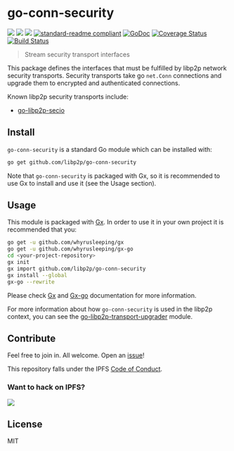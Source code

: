 # go-conn-security

[![](https://img.shields.io/badge/made%20by-Protocol%20Labs-blue.svg?style=flat-square)](http://ipn.io)
[![](https://img.shields.io/badge/freenode-%23ipfs-blue.svg?style=flat-square)](http://webchat.freenode.net/?channels=%23ipfs)
[![](https://img.shields.io/badge/project-IPFS-blue.svg?style=flat-square)](http://ipfs.io/)
[![standard-readme compliant](https://img.shields.io/badge/standard--readme-OK-green.svg?style=flat-square)](https://github.com/RichardLitt/standard-readme)
[![GoDoc](https://godoc.org/github.com/libp2p/go-conn-security?status.svg)](https://godoc.org/github.com/libp2p/go-conn-security)
[![Coverage Status](https://coveralls.io/repos/github/libp2p/go-conn-security/badge.svg?branch=master)](https://coveralls.io/github/libp2p/go-conn-security?branch=master)
[![Build Status](https://travis-ci.org/libp2p/go-conn-security.svg?branch=master)](https://travis-ci.org/libp2p/go-conn-security)

> Stream security transport interfaces

This package defines the interfaces that must be fulfilled by libp2p network security transports. Security transports take go `net.Conn` connections and upgrade them to encrypted and authenticated connections.

Known libp2p security transports include:

* [go-libp2p-secio](https://github.com/libp2p/go-libp2p-secio)

## Install

`go-conn-security` is a standard Go module which can be installed with:

```sh
go get github.com/libp2p/go-conn-security
```

Note that `go-conn-security` is packaged with Gx, so it is recommended to use Gx to install and use it (see the Usage section).

## Usage

This module is packaged with [Gx](https://github.com/whyrusleeping/gx). In order to use it in your own project it is recommended that you:

```sh
go get -u github.com/whyrusleeping/gx
go get -u github.com/whyrusleeping/gx-go
cd <your-project-repository>
gx init
gx import github.com/libp2p/go-conn-security
gx install --global
gx-go --rewrite
```

Please check [Gx](https://github.com/whyrusleeping/gx) and [Gx-go](https://github.com/whyrusleeping/gx-go) documentation for more information.

For more information about how `go-conn-security` is used in the libp2p context, you can see the [go-libp2p-transport-upgrader](https://github.com/libp2p/go-libp2p-transport-upgrader) module.

## Contribute

Feel free to join in. All welcome. Open an [issue](https://github.com/libp2p/go-conn-security/issues)!

This repository falls under the IPFS [Code of Conduct](https://github.com/libp2p/community/blob/master/code-of-conduct.md).

### Want to hack on IPFS?

[![](https://cdn.rawgit.com/jbenet/contribute-ipfs-gif/master/img/contribute.gif)](https://github.com/ipfs/community/blob/master/contributing.md)

## License

MIT
